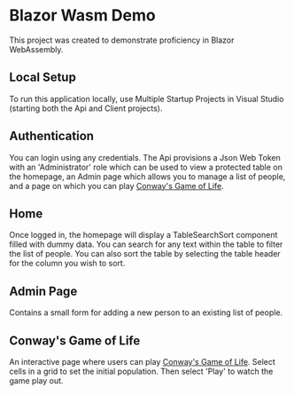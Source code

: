 # Blazor Wasm Demo
This project was created to demonstrate proficiency in Blazor WebAssembly.

## Local Setup
To run this application locally, use Multiple Startup Projects in Visual Studio (starting both the Api and Client projects).

## Authentication
You can login using any credentials. The Api provisions a Json Web Token with an 'Administrator' role which can be used to view a protected table on the homepage, an Admin page which allows you to manage a list of people, and a page on which you can play [Conway's Game of Life](https://en.wikipedia.org/wiki/Conway%27s_Game_of_Life).

## Home
Once logged in, the homepage will display a TableSearchSort component filled with dummy data. You can search for any text within the table to filter the list of people. You can also sort the table by selecting the table header for the column you wish to sort.

## Admin Page
Contains a small form for adding a new person to an existing list of people.

## Conway's Game of Life
An interactive page where users can play [Conway's Game of Life](https://en.wikipedia.org/wiki/Conway%27s_Game_of_Life). Select cells in a grid to set the initial population. Then select 'Play' to watch the game play out.